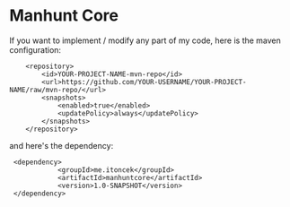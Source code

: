 # Manhunt Core
If you want to implement / modify any part of my code, here is the maven configuration:
```maven
    <repository>
        <id>YOUR-PROJECT-NAME-mvn-repo</id>
        <url>https://github.com/YOUR-USERNAME/YOUR-PROJECT-NAME/raw/mvn-repo/</url>
        <snapshots>
            <enabled>true</enabled>
            <updatePolicy>always</updatePolicy>
        </snapshots>
    </repository>
```
and here's the dependency:
```maven
 <dependency>
            <groupId>me.itoncek</groupId>
            <artifactId>manhuntcore</artifactId>
            <version>1.0-SNAPSHOT</version>
 </dependency>
 ```
